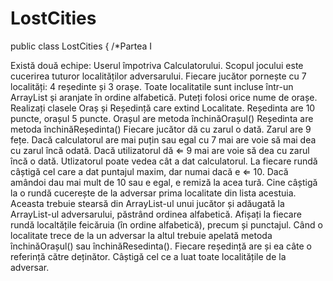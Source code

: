 # LostCities
public class LostCities {
    /*Partea I

Există două echipe: Userul împotriva Calculatorului.
Scopul jocului este cucerirea tuturor localităților adversarului.
Fiecare jucător pornește cu 7 localități: 4 reședinte și 3 orașe.
Toate localitatile sunt incluse într-un ArrayList și aranjate în ordine alfabetică. Puteți folosi orice nume de orașe.
Realizați clasele Oraș și Reședință care extind Localitate.
Reședinta are 10 puncte, orașul 5 puncte.
Orașul are metoda închinăOrașul()
Reședinta are metoda închinăReședinta()
Fiecare jucător dă cu zarul o dată. Zarul are 9 fețe. Dacă calculatorul are mai puțin sau egal cu 7 mai are voie să mai dea cu zarul încă odată. Dacă utilizatorul dă ⇐ 9 mai are voie să dea cu zarul încă o dată.
Utlizatorul poate vedea cât a dat calculatorul.
La fiecare rundă câștigă cel care a dat puntajul maxim, dar numai dacă e ⇐ 10.
Dacă amândoi dau mai mult de 10 sau e egal, e remiză la acea tură.
Cine câștigă la o rundă cucerește de la adversar prima localitate din lista acestuia. Aceasta trebuie stearsă din ArrayList-ul unui jucător și adăugată la ArrayList-ul adversarului, păstrând ordinea alfabetică.
Afișați la fiecare rundă localtățile feicăruia (în ordine alfabetică), precum și punctajul.
Când o localitate trece de la un adversar la altul trebuie apelată metoda închinăOrașul() sau închinăResedinta().
Fiecare reședință are și ea câte o referință către deținător.
Câștigă cel ce a luat toate localitățile de la adversar.

